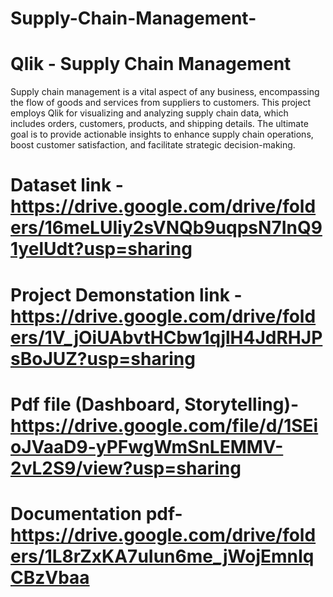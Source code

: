 # Supply-Chain-Management-
# Qlik - Supply Chain Management 
Supply chain management is a vital aspect of any business, encompassing the flow of goods and services from suppliers to customers. This project employs Qlik for visualizing and analyzing supply chain data, which includes orders, customers, products, and shipping details. The ultimate goal is to provide actionable insights to enhance supply chain operations, boost customer satisfaction, and facilitate strategic decision-making.

# Dataset link - **https://drive.google.com/drive/folders/16meLUIiy2sVNQb9uqpsN7InQ91yelUdt?usp=sharing**

# Project Demonstation link - **https://drive.google.com/drive/folders/1V_jOiUAbvtHCbw1qjlH4JdRHJPsBoJUZ?usp=sharing**

# Pdf file (Dashboard, Storytelling)- **https://drive.google.com/file/d/1SEioJVaaD9-yPFwgWmSnLEMMV-2vL2S9/view?usp=sharing**

# Documentation pdf- **https://drive.google.com/drive/folders/1L8rZxKA7uIun6me_jWojEmnIqCBzVbaa**
